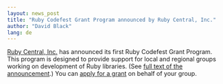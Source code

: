```yaml
---
layout: news_post
title: "Ruby Codefest Grant Program announced by Ruby Central, Inc."
author: "David Black"
lang: de
---
```


[Ruby Central, Inc.][1] has announced its first Ruby Codefest Grant
Program. This program is designed to provide support for local and
regional groups working on development of Ruby libraries. (See [full
text of the announcement][2].) You can [apply for a grant][3] on behalf
of your group.



[1]: http://rubycentral.org
[2]: http://www.rubycentral.org/grant/announce.html
[3]: http://www.rubycentral.org/grant/application.html
